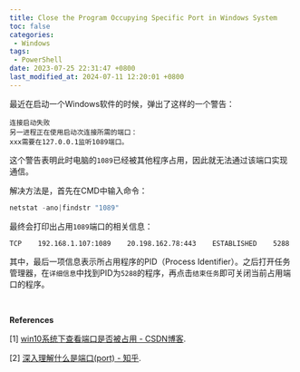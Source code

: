 ```yaml
---
title: Close the Program Occupying Specific Port in Windows System
toc: false
categories: 
 - Windows
tags:
 - PowerShell
date: 2023-07-25 22:31:47 +0800
last_modified_at: 2024-07-11 12:20:01 +0800
---
```


最近在启动一个Windows软件的时候，弹出了这样的一个警告：

```
连接启动失败
另一进程正在使用启动次连接所需的端口：
xxx需要在127.0.0.1监听1089端口。
```

这个警告表明此时电脑的`1089`已经被其他程序占用，因此就无法通过该端口实现通信。

解决方法是，首先在CMD中输入命令：

```powershell
netstat -ano|findstr "1089"
```

最终会打印出占用`1089`端口的相关信息：

```
TCP    192.168.1.107:1089    20.198.162.78:443    ESTABLISHED    5288
```

其中，最后一项信息表示所占用程序的PID（Process Identifier）。之后打开任务管理器，在`详细信息`中找到PID为`5288`的程序，再点击`结束任务`即可关闭当前占用端口的程序。

<br>

**References**

[1] [win10系统下查看端口是否被占用 - CSDN博客](https://blog.csdn.net/qq_34207366/article/details/85068839).

[2] [深入理解什么是端口(port) - 知乎](https://zhuanlan.zhihu.com/p/225777212).